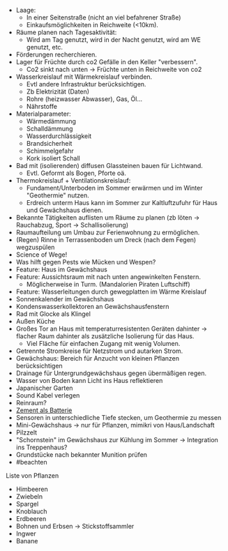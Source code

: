 - Laage:
	- In einer Seitenstraße (nicht an viel befahrener Straße)
	- Einkaufsmöglichkeiten in Reichweite (<10km).
- Räume planen nach Tagesaktivität:
	- Wird am Tag genutzt, wird in der Nacht genutzt, wird am WE genutzt, etc.
- Förderungen recherchieren.
- Lager für Früchte durch co2 Gefälle in den Keller "verbessern".
	- Co2 sinkt nach unten -> Früchte unten in Reichweite von co2
- Wasserkreislauf mit Wärmekreislauf verbinden.
	- Evtl andere Infrastruktur berücksichtigen.
	- Zb Elektrizität (Daten)
	- Rohre (heizwasser Abwasser), Gas, Öl...
	- Nährstoffe
- Materialparameter:
	- Wärmedämmung
	- Schalldämmung
	- Wasserdurchlässigkeit
	- Brandsicherheit
	- Schimmelgefahr
	- Kork isoliert Schall
- Bad mit (isolierenden) diffusen Glassteinen bauen für Lichtwand.
	- Evtl. Geformt als Bogen, Pforte oä.
- Thermokreislauf + Ventilationskreislauf:
	- Fundament/Unterboden im Sommer erwärmen und im Winter "Geothermie" nutzen.
	- Erdreich unterm Haus kann im Sommer zur Kaltluftzufuhr für Haus und  Gewächshaus dienen.
- Bekannte Tätigkeiten auflisten um Räume zu planen (zb löten -> Rauchabzug, Sport -> Schallisolierung)
- Raumaufteilung um Umbau zur Ferienwohnung zu ermöglichen.
- (Regen) Rinne in Terrassenboden um Dreck (nach dem Fegen) wegzuspülen
- Science of Wege!
- Was hilft gegen Pests wie Mücken und Wespen?
- Feature: Haus im Gewächshaus
- Feature: Aussichtsraum mit nach unten angewinkelten Fenstern.
	- Möglicherweise in Turm. (Mandalorien Piraten Luftschiff)
- Feature: Wasserleitungen durch gewegplatten im Wärme Kreislauf
- Sonnenkalender im Gewächshaus
- Kondenswasserkollektoren an Gewächshausfenstern
- Rad mit Glocke als Klingel
- Außen Küche
- Großes Tor an Haus mit temperaturresistenten Geräten dahinter -> flacher Raum dahinter als zusätzliche Isolierung für das Haus.
	- Viel Fläche für einfachen Zugang mit wenig Volumen.
- Getrennte Stromkreise für Netzstrom und autarken Strom.
- Gewächshaus: Bereich für Anzucht von kleinen Pflanzen berücksichtigen
- Drainage für Untergrundgewächshaus gegen übermäßigen regen.
- Wasser von Boden kann Licht ins Haus reflektieren
- Japanischer Garten 
- Sound Kabel verlegen 
- Reinraum?
- [Zement als Batterie](https://www.pnas.org/doi/10.1073/pnas.2304318120)
- Sensoren in unterschiedliche Tiefe stecken, um Geothermie zu messen
- Mini-Gewächshaus -> nur für Pflanzen, mimikri von Haus/Landschaft 
- Pilzzelt
- "Schornstein" im Gewächshaus zur Kühlung im Sommer -> Integration ins Treppenhaus?
- Grundstücke nach bekannter Munition prüfen 
- #beachten

Liste von Pflanzen
- Himbeeren
- Zwiebeln
- Spargel
- Knoblauch
- Erdbeeren
- Bohnen und Erbsen -> Stickstoffsammler
- Ingwer
- Banane
